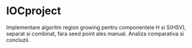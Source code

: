# IOCproject

Implementare algoritm region growing pentru componentele H si S(HSV), separat si combinat, fara seed point ales manual. Analiza comparativa si concluzii.
